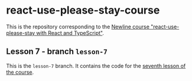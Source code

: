 # react-use-please-stay-course

This is the repository corresponding to the [Newline course "react-use-please-stay with React and TypeScript"](https://www.newline.co/courses/react-use-please-stay-with-react-and-typescript/welcome).

## Lesson 7 - branch `lesson-7`

This is the `lesson-7` branch. It contains the code for the [seventh lesson of the course](https://www.newline.co/courses/react-use-please-stay-with-react-and-typescript/cleaning-up-and-refactoring-react-use-please-stay).